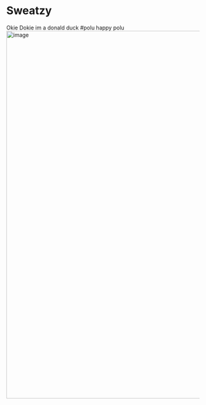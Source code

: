# Sweatzy
Okie Dokie im a donald duck
#polu
happy polu
<img width="960" alt="image" src="https://github.com/user-attachments/assets/8ca3f605-4436-4590-a37c-66788e057043">
